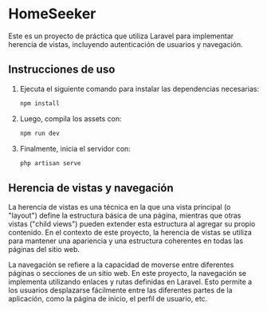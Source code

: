 # HomeSeeker

Este es un proyecto de práctica que utiliza Laravel para implementar herencia de vistas, incluyendo autenticación de usuarios y navegación.

## Instrucciones de uso

1. Ejecuta el siguiente comando para instalar las dependencias necesarias:
    ```bash
    npm install
    ```

2. Luego, compila los assets con:
    ```bash
    npm run dev
    ```

3. Finalmente, inicia el servidor con:
    ```bash
    php artisan serve
    ```

## Herencia de vistas y navegación

La herencia de vistas es una técnica en la que una vista principal (o "layout") define la estructura básica de una página, mientras que otras vistas ("child views") pueden extender esta estructura al agregar su propio contenido. En el contexto de este proyecto, la herencia de vistas se utiliza para mantener una apariencia y una estructura coherentes en todas las páginas del sitio web.

La navegación se refiere a la capacidad de moverse entre diferentes páginas o secciones de un sitio web. En este proyecto, la navegación se implementa utilizando enlaces y rutas definidas en Laravel. Esto permite a los usuarios desplazarse fácilmente entre las diferentes partes de la aplicación, como la página de inicio, el perfil de usuario, etc.

